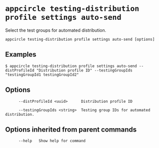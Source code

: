 # `appcircle testing-distribution profile settings auto-send`

Select the test groups for automated distribution.

```plaintext
appcircle testing-distribution profile settings auto-send [options]
```

## Examples

```plaintext
$ appcircle testing-distribution profile settings auto-send --distProfileId "Distribution profile ID" --testingGroupIds "testingGroupId1 testingGroupId2"
```

## Options

```plaintext
      --distProfileId <uuid>      Distribution profile ID

      --testingGroupIds <string>  Testing group IDs for automated distribution.
```

## Options inherited from parent commands

```plaintext
      --help   Show help for command
```
